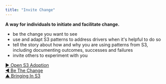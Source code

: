 ```yaml
---
title: "Invite Change"
---
```



**A way for individuals to initiate and facilitate change.**

-   be the change you want to see
-   use and adapt S3 patterns to address drivers when it's helpful to do so
-   tell the story about how and why you are using patterns from S3, including documenting outcomes, successes and failures
-   invite others to experiment with you


[&#9654; Open S3 Adoption](open-s3-adoption.html)<br/>[&#9664; Be The Change](be-the-change.html)<br/>[&#9650; Bringing In S3](bringing-in-s3.html)

